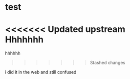 # test
<<<<<<< Updated upstream
Hhhhhhh
=======
hhhhhh
>>>>>>> Stashed changes

i did it in the web and still confused
